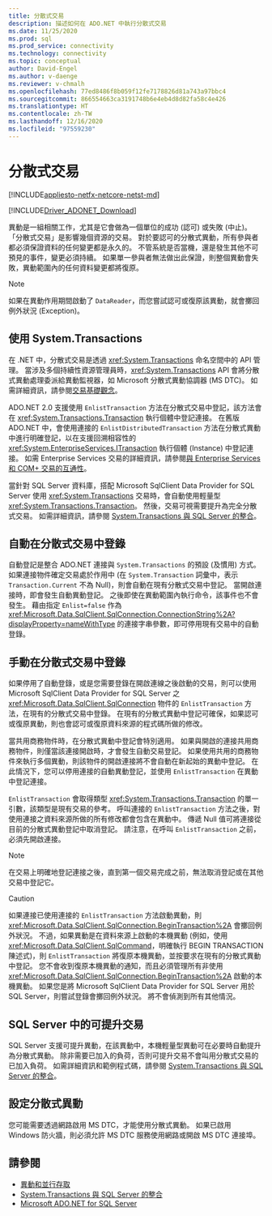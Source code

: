 ```yaml
---
title: 分散式交易
description: 描述如何在 ADO.NET 中執行分散式交易
ms.date: 11/25/2020
ms.prod: sql
ms.prod_service: connectivity
ms.technology: connectivity
ms.topic: conceptual
author: David-Engel
ms.author: v-daenge
ms.reviewer: v-chmalh
ms.openlocfilehash: 77ed8486f8b059f12fe7178826d81a743a97bbc4
ms.sourcegitcommit: 866554663ca3191748b6e4eb4d8d82fa58c4e426
ms.translationtype: HT
ms.contentlocale: zh-TW
ms.lasthandoff: 12/16/2020
ms.locfileid: "97559230"
---
```

# <a name="distributed-transactions"></a>分散式交易

[!INCLUDE[appliesto-netfx-netcore-netst-md](../../includes/appliesto-netfx-netcore-netst-md.md)]

[!INCLUDE[Driver_ADONET_Download](../../includes/driver_adonet_download.md)]

異動是一組相關工作，尤其是它會做為一個單位的成功 (認可) 或失敗 (中止)。 「分散式交易」是影響幾個資源的交易。 對於要認可的分散式異動，所有參與者都必須保證資料的任何變更都是永久的。 不管系統是否當機，還是發生其他不可預見的事件，變更必須持續。 如果單一參與者無法做出此保證，則整個異動會失敗，異動範圍內的任何資料變更都將復原。 

> [!NOTE]
> 如果在異動作用期間啟動了 `DataReader`，而您嘗試認可或復原該異動，就會擲回例外狀況 (Exception)。

## <a name="working-with-systemtransactions"></a>使用 System.Transactions

在 .NET 中，分散式交易是透過 <xref:System.Transactions> 命名空間中的 API 管理。 當涉及多個持續性資源管理員時，<xref:System.Transactions> API 會將分散式異動處理委派給異動監視器，如 Microsoft 分散式異動協調器 (MS DTC)。 如需詳細資訊，請參閱[交易基礎觀念](/dotnet/framework/data/transactions/transaction-fundamentals)。

ADO.NET 2.0 支援使用 `EnlistTransaction` 方法在分散式交易中登記，該方法會在 <xref:System.Transactions.Transaction> 執行個體中登記連接。 在舊版 ADO.NET 中，會使用連接的 `EnlistDistributedTransaction` 方法在分散式異動中進行明確登記，以在支援回溯相容性的 <xref:System.EnterpriseServices.ITransaction> 執行個體 (Instance) 中登記連接。 如需 Enterprise Services 交易的詳細資訊，請參閱[與 Enterprise Services 和 COM+ 交易的互通性](/dotnet/framework/data/transactions/interoperability-with-enterprise-services-and-com-transactions)。

當針對 SQL Server 資料庫，搭配 Microsoft SqlClient Data Provider for SQL Server 使用 <xref:System.Transactions> 交易時，會自動使用輕量型 <xref:System.Transactions.Transaction>。 然後，交易可視需要提升為完全分散式交易。 如需詳細資訊，請參閱 [System.Transactions 與 SQL Server 的整合](system-transactions-integration-with-sql-server.md)。

## <a name="automatically-enlisting-in-a-distributed-transaction"></a>自動在分散式交易中登錄

自動登記是整合 ADO.NET 連接與 `System.Transactions` 的預設 (及慣用) 方式。 如果連接物件確定交易處於作用中 (在 `System.Transaction` 詞彙中，表示 `Transaction.Current` 不為 Null)，則會自動在現有分散式交易中登記。 當開啟連接時，即會發生自動異動登記。 之後即使在異動範圍內執行命令，該事件也不會發生。 藉由指定 `Enlist=false` 作為 <xref:Microsoft.Data.SqlClient.SqlConnection.ConnectionString%2A?displayProperty=nameWithType> 的連接字串參數，即可停用現有交易中的自動登錄。

## <a name="manually-enlisting-in-a-distributed-transaction"></a>手動在分散式交易中登錄

如果停用了自動登錄，或是您需要登錄在開啟連線之後啟動的交易，則可以使用 Microsoft SqlClient Data Provider for SQL Server 之 <xref:Microsoft.Data.SqlClient.SqlConnection> 物件的 `EnlistTransaction` 方法，在現有的分散式交易中登錄。 在現有的分散式異動中登記可確保，如果認可或復原異動，則也會認可或復原資料來源的程式碼所做的修改。

當共用商務物件時，在分散式異動中登記會特別適用。 如果與開啟的連接共用商務物件，則僅當該連接開啟時，才會發生自動交易登記。 如果使用共用的商務物件來執行多個異動，則該物件的開啟連接將不會自動在新起始的異動中登記。 在此情況下，您可以停用連接的自動異動登記，並使用 `EnlistTransaction` 在異動中登記連接。

`EnlistTransaction` 會取得類型 <xref:System.Transactions.Transaction> 的單一引數，該類型是現有交易的參考。 呼叫連接的 `EnlistTransaction` 方法之後，對使用連接之資料來源所做的所有修改都會包含在異動中。 傳遞 Null 值可將連接從目前的分散式異動登記中取消登記。 請注意，在呼叫 `EnlistTransaction` 之前，必須先開啟連接。

> [!NOTE]
> 在交易上明確地登記連接之後，直到第一個交易完成之前，無法取消登記或在其他交易中登記它。

> [!CAUTION]
> 如果連接已使用連接的 `EnlistTransaction` 方法啟動異動，則 <xref:Microsoft.Data.SqlClient.SqlConnection.BeginTransaction%2A> 會擲回例外狀況。 不過，如果異動是在資料來源上啟動的本機異動 (例如，使用 <xref:Microsoft.Data.SqlClient.SqlCommand>，明確執行 BEGIN TRANSACTION 陳述式)，則 `EnlistTransaction` 將復原本機異動，並按要求在現有的分散式異動中登記。 您不會收到復原本機異動的通知，而且必須管理所有非使用 <xref:Microsoft.Data.SqlClient.SqlConnection.BeginTransaction%2A> 啟動的本機異動。 如果您是將 Microsoft SqlClient Data Provider for SQL Server 用於 SQL Server，則嘗試登錄會擲回例外狀況。 將不會偵測到所有其他情況。  

## <a name="promotable-transactions-in-sql-server"></a>SQL Server 中的可提升交易

SQL Server 支援可提升異動，在該異動中，本機輕量型異動可在必要時自動提升為分散式異動。 除非需要已加入的負荷，否則可提升交易不會叫用分散式交易的已加入負荷。 如需詳細資訊和範例程式碼，請參閱 [System.Transactions 與 SQL Server 的整合](system-transactions-integration-with-sql-server.md)。

## <a name="configuring-distributed-transactions"></a>設定分散式異動

 您可能需要透過網路啟用 MS DTC，才能使用分散式異動。 如果已啟用 Windows 防火牆，則必須允許 MS DTC 服務使用網路或開啟 MS DTC 連接埠。  
  
## <a name="see-also"></a>請參閱

- [異動和並行存取](transactions-and-concurrency.md)
- [System.Transactions 與 SQL Server 的整合](system-transactions-integration-with-sql-server.md)
- [Microsoft ADO.NET for SQL Server](microsoft-ado-net-sql-server.md)
